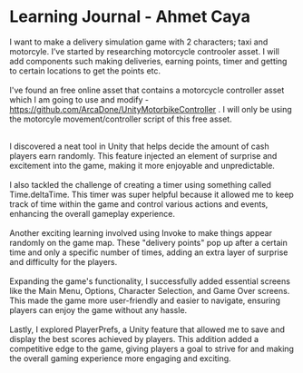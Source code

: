 # Learning Journal - Ahmet Caya

I want to make a delivery simulation game with 2 characters; taxi and motorcyle. I’ve started by researching motorcycle controoler asset. I will add components such making deliveries, earning points, timer and getting to certain locations to get the points etc.
<br/><br/>
I've found an free online asset that contains a motorcycle controller asset which I am going to use and modify - https://github.com/ArcaDone/UnityMotorbikeController . I will only be using the motorcyle movement/controller script of this free asset. 
<br/><br/>

I discovered a neat tool in Unity that helps decide the amount of cash players earn randomly. This feature injected an element of surprise and excitement into the game, making it more enjoyable and unpredictable.
<br/><br/>
I also tackled the challenge of creating a timer using something called Time.deltaTime. This timer was super helpful because it allowed me to keep track of time within the game and control various actions and events, enhancing the overall gameplay experience.
<br/><br/>
Another exciting learning involved using Invoke to make things appear randomly on the game map. These "delivery points" pop up after a certain time and only a specific number of times, adding an extra layer of surprise and difficulty for the players.
<br/><br/>
Expanding the game's functionality, I successfully added essential screens like the Main Menu, Options, Character Selection, and Game Over screens. This made the game more user-friendly and easier to navigate, ensuring players can enjoy the game without any hassle.
<br/><br/>
Lastly, I explored PlayerPrefs, a Unity feature that allowed me to save and display the best scores achieved by players. This addition added a competitive edge to the game, giving players a goal to strive for and making the overall gaming experience more engaging and exciting.
